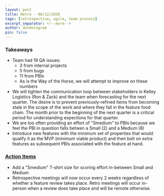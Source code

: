 ```yaml
---
layout: post
title: Retro - 08/12/2020
tags: [retrospective, agile, team process]
excerpt_separator: <!--more-->
author: docHologram
pin: false
---
```

### Takeaways
 - Team had 19 QA issues:
   - 3 from internal projects
   - 5 from bugs
   - 11 from PBIs
   - As is the Way of the Horse, we will attempt to improve on these numbers
 - We will tighten the communication loop between stakeholders in Kelley Logistics 
   (Ron & Zack) and the team when forecasting for the next quarter. The desire is 
   to prevent previously-refined items from becoming stale in the scope of the work
   and where they fall in the feature food chain. The month prior to the beginning
   of the next quarter is a critical period for understanding expections for that
   quarter.
 - We are too often providing an effort of "Smedium" to PBIs because we feel the PBI 
   in question falls betwen a Small (2) and a Medium (8)
 - Introduce new features with the minimum set of properties that would qualify it
   as the MVP (minimum viable product) and then bolt on extra features as subsequent 
   PBIs associated with the feature at hand.

<!--more-->

### [Action Items](https://dflcloud.visualstudio.com/Nucleus/_workitems/edit/4431)
 - Add a "Smedium" T-shirt size for scoring effort in-between Small and Medium
 - Retrospective meetings will now occur every 2 weeks regardless of whether a 
   feature review takes place. Retro meetings will occur in-person when a review
   does take place and will be remote otherwise.
   